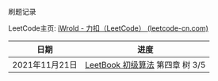 刷题记录

LeetCode主页: [iWrold - 力扣（LeetCode） (leetcode-cn.com)](https://leetcode-cn.com/u/iwrold/) 

| 日期           | 进度                                                         |
| -------------- | ------------------------------------------------------------ |
| 2021年11月21日 | [LeetBook 初级算法](https://leetcode-cn.com/leetbook/detail/top-interview-questions-easy/) 第四章 树 3/5 |


